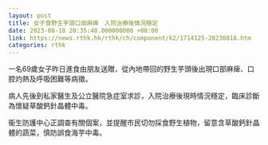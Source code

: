 ```yaml
---
layout: post
title: 女子食野生芋頭口部麻痺　入院治療後情況穩定
date: 2023-08-18 20:35:48.000000000 +08:00
link: https://news.rthk.hk/rthk/ch/component/k2/1714125-20230818.htm
categories: rthk
---
```


一名69歲女子昨日進食由朋友送贈，從內地帶回的野生芋頭後出現口部麻痺、口腔灼熱及呼吸困難等病徵。

病人先後到私家醫生及公立醫院急症室求診，入院治療後現時情況穩定，臨床診斷為懷疑草酸鈣針晶體中毒。

衞生防護中心正調查有關個案，並提醒市民切勿採食野生植物，留意含草酸鈣針晶體的蔬菜，慎防誤食海芋中毒。
